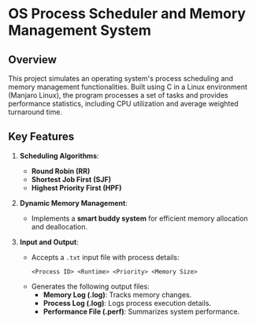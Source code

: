 # OS Process Scheduler and Memory Management System  

## Overview  
This project simulates an operating system's process scheduling and memory management functionalities. Built using C in a Linux environment (Manjaro Linux), the program processes a set of tasks and provides performance statistics, including CPU utilization and average weighted turnaround time.  

## Key Features  
1. **Scheduling Algorithms**:  
   - **Round Robin (RR)**  
   - **Shortest Job First (SJF)**  
   - **Highest Priority First (HPF)**  

2. **Dynamic Memory Management**:  
   - Implements a **smart buddy system** for efficient memory allocation and deallocation.  

3. **Input and Output**:  
   - Accepts a `.txt` input file with process details:  
     ```plaintext
     <Process ID> <Runtime> <Priority> <Memory Size>
     ```  
   - Generates the following output files:  
     - **Memory Log (.log)**: Tracks memory changes.  
     - **Process Log (.log)**: Logs process execution details.  
     - **Performance File (.perf)**: Summarizes system performance.  
